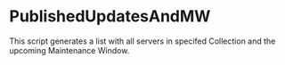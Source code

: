 # PublishedUpdatesAndMW
This script generates a list with all servers in specifed Collection and the upcoming Maintenance Window.
